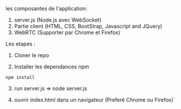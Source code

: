 les composantes de l'application:

1. server.js (Node.js avec WebSocket)
2. Partie client (HTML, CSS, BootStrap, Javascript and JQuery)
3. WebRTC (Supporter par Chrome et Firefox)


Les etapes : 

1. Cloner le repo 

2. Installer les dependances npm

`npm install`

3. run server.js => node server.js

4. ouvrir index.html dans un navigateur (Preferé Chrome ou Firefox)`


